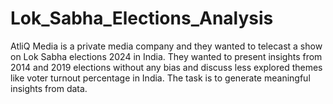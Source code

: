 # Lok_Sabha_Elections_Analysis
AtliQ Media is a private media company and they wanted to telecast a show on Lok Sabha elections 2024 in India. They wanted to present insights from 2014 and 2019 elections without any bias and discuss less explored themes like voter turnout percentage in India. The task is to generate meaningful insights from data.
